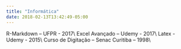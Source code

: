 ```yaml
---
title: "Informática"
date: 2018-02-13T13:42:49-05:00
---
```


R-Markdown – UFPR - 2017\\
Excel Avançado – Udemy - 2017\\
Latex - Udemy - 2015\\
Curso de Digitação – Senac Curitiba – 1998\\

